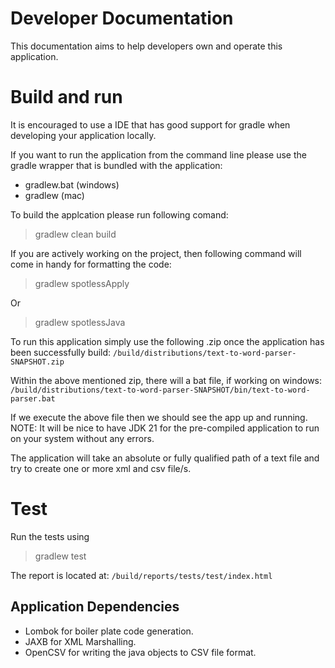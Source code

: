 # Developer Documentation
This documentation aims to help developers own and operate this application.

# Build and run
It is encouraged to use a IDE that has good support for gradle when developing your application locally.

If you want to run the application from the command line please use the gradle wrapper that is bundled with the application:

* gradlew.bat (windows)
* gradlew (mac)

To build the applcation please run following comand:
> gradlew clean build

If you are actively working on the project, then following command will come in handy for formatting the code:
> gradlew spotlessApply

Or

>gradlew spotlessJava

To run this application simply use the following .zip once the application has been successfully build:
`/build/distributions/text-to-word-parser-SNAPSHOT.zip`

Within the above mentioned zip, there will a bat file, if working on windows:
`/build/distributions/text-to-word-parser-SNAPSHOT/bin/text-to-word-parser.bat`

If we execute the above file then we should see the app up and running.
NOTE: It will be nice to have JDK 21 for the pre-compiled application to run on your system without any errors.

The application will take an absolute or fully qualified path of a text file and try to create one or more xml and csv file/s.


# Test

Run the tests using
> gradlew test

The report is located at:
`/build/reports/tests/test/index.html`

##  Application Dependencies
* Lombok for boiler plate code generation.
* JAXB for XML Marshalling.
* OpenCSV for writing the java objects to CSV file format.